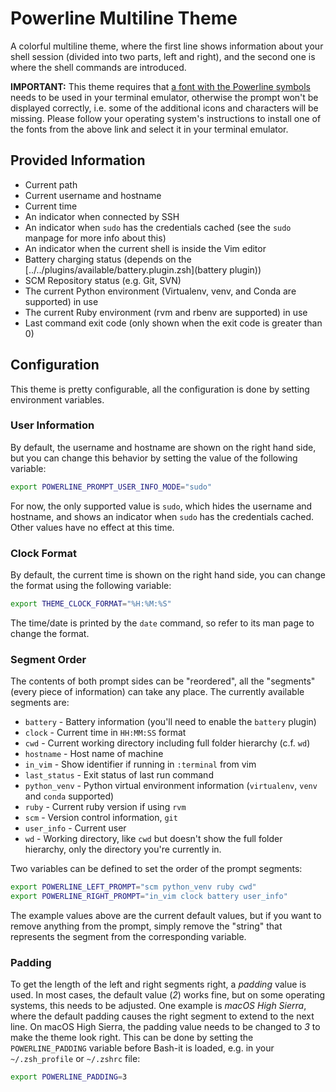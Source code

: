 # Powerline Multiline Theme

A colorful multiline theme, where the first line shows information about your shell session (divided into two parts, left and right), and the second one is where the shell commands are introduced.

**IMPORTANT:** This theme requires that [a font with the Powerline symbols](https://github.com/powerline/fonts) needs to be used in your terminal emulator, otherwise the prompt won't be displayed correctly, i.e. some of the additional icons and characters will be missing. Please follow your operating system's instructions to install one of the fonts from the above link and select it in your terminal emulator.

## Provided Information

* Current path
* Current username and hostname
* Current time
* An indicator when connected by SSH
* An indicator when `sudo` has the credentials cached (see the `sudo` manpage for more info about this)
* An indicator when the current shell is inside the Vim editor
* Battery charging status (depends on the [../../plugins/available/battery.plugin.zsh](battery plugin))
* SCM Repository status (e.g. Git, SVN)
* The current Python environment (Virtualenv, venv, and Conda are supported) in use
* The current Ruby environment (rvm and rbenv are supported) in use
* Last command exit code (only shown when the exit code is greater than 0)

## Configuration

This theme is pretty configurable, all the configuration is done by setting environment variables.

### User Information

By default, the username and hostname are shown on the right hand side, but you can change this behavior by setting the value of the following variable:

```bash
export POWERLINE_PROMPT_USER_INFO_MODE="sudo"
```

For now, the only supported value is `sudo`, which hides the username and hostname, and shows an indicator when `sudo` has the credentials cached. Other values have no effect at this time.

### Clock Format

By default, the current time is shown on the right hand side, you can change the format using the following variable:

```bash
export THEME_CLOCK_FORMAT="%H:%M:%S"
```

The time/date is printed by the `date` command, so refer to its man page to change the format.

### Segment Order

The contents of both prompt sides can be "reordered", all the "segments" (every piece of information) can take any place. The currently available segments are:

* `battery` - Battery information (you'll need to enable the `battery` plugin)
* `clock` - Current time in `HH:MM:SS` format
* `cwd` - Current working directory including full folder hierarchy (c.f. `wd`)
* `hostname` - Host name of machine
* `in_vim` - Show identifier if running in `:terminal` from vim
* `last_status` - Exit status of last run command
* `python_venv` - Python virtual environment information (`virtualenv`, `venv`
  and `conda` supported)
* `ruby` - Current ruby version if using `rvm`
* `scm` - Version control information, `git` 
* `user_info` - Current user
* `wd` - Working directory, like `cwd` but doesn't show the full folder
  hierarchy, only the directory you're currently in.

Two variables can be defined to set the order of the prompt segments:

```bash
export POWERLINE_LEFT_PROMPT="scm python_venv ruby cwd"
export POWERLINE_RIGHT_PROMPT="in_vim clock battery user_info"
```

The example values above are the current default values, but if you want to remove anything from the prompt, simply remove the "string" that represents the segment from the corresponding variable.

### Padding

To get the length of the left and right segments right, a _padding_ value is used.
In most cases, the default value (_2_) works fine, but on some operating systems, this needs to be adjusted.
One example is _macOS High Sierra_, where the default padding causes the right segment to extend to the next line.
On macOS High Sierra, the padding value needs to be changed to _3_ to make the theme look right.
This can be done by setting the `POWERLINE_PADDING` variable before Bash-it is loaded, e.g. in your `~/.zsh_profile` or `~/.zshrc` file:

```bash
export POWERLINE_PADDING=3
```
